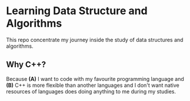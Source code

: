 # Learning Data Structure and Algorithms
This repo concentrate my journey inside the study of data structures and algorithms.

## Why C++?
Because **(A)** I want to code with my favourite programming language and **(B)** C++ is more
flexible than another languages and I don't want native resources of languages does doing anything
to me during my studies.
